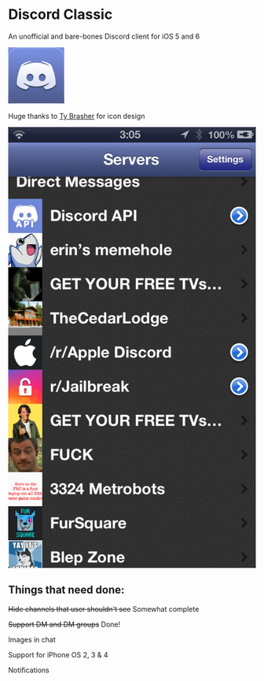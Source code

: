 # Discord Classic
An unofficial and bare-bones Discord client for iOS 5 and 6

![icon](https://github.com/Cellomonster/iOS-Discord-Classic/raw/master/Icon%402x.png)

Huge thanks to [Ty Brasher](https://twitter.com/TyBrasher) for icon design

![screenshot](https://github.com/Cellomonster/iOS-Discord-Classic/raw/master/Screenshot.PNG)

## Things that need done:

~~Hide channels that user shouldn't see~~ Somewhat complete

~~Support DM and DM groups~~ Done!

Images in chat

Support for iPhone OS 2, 3 & 4

Notifications
